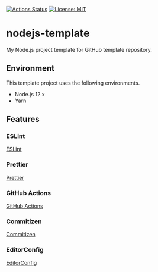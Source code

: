 [![Actions Status](https://github.com/reireias/nodejs-template/workflows/main/badge.svg)](https://github.com/reireias/nodejs-template/actions) [![License: MIT](https://img.shields.io/badge/License-MIT-yellow.svg)](https://opensource.org/licenses/MIT)

# nodejs-template
My Node.js project template for GitHub template repository.

## Environment

This template project uses the following environments.

- Node.js 12.x
- Yarn

## Features

### ESLint
[ESLint](https://eslint.org/)

### Prettier
[Prettier](https://prettier.io/)

### GitHub Actions
[GitHub Actions](https://help.github.com/en/actions)

### Commitizen
[Commitizen](http://commitizen.github.io/cz-cli/)

### EditorConfig
[EditorConfig](https://editorconfig.org/)
